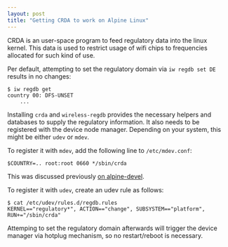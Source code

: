 ```yaml
---
layout: post
title: "Getting CRDA to work on Alpine Linux"
---
```


CRDA is an user-space program to feed regulatory data into the linux kernel.
This data is used to restrict usage of wifi chips to frequencies allocated for such kind of use.

Per default, attempting to set the regulatory domain via `iw regdb set DE` results in no changes:

```
$ iw regdb get 
country 00: DFS-UNSET
	...
```

Installing `crda` and `wireless-regdb` provides the necessary helpers and databases to supply the regulatory information.
It also needs to be registered with the device node manager.
Depending on your system, this might be either `udev` or `mdev`.

To register it with `mdev`, add the following line to `/etc/mdev.conf`:

```
$COUNTRY=.. root:root 0660 */sbin/crda
```

This was discussed previously [on alpine-devel](http://lists.alpinelinux.org/alpine-devel/5092.html).

To register it with `udev`, create an udev rule as follows:

```
$ cat /etc/udev/rules.d/regdb.rules 
KERNEL=="regulatory*", ACTION=="change", SUBSYSTEM=="platform", RUN+="/sbin/crda"
```

Attemping to set the regulatory domain afterwards will trigger the device manager via hotplug mechanism, so no restart/reboot is necessary.
